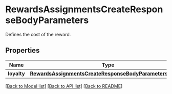 # RewardsAssignmentsCreateResponseBodyParameters

Defines the cost of the reward.

## Properties
Name | Type | Description | Notes
------------ | ------------- | ------------- | -------------
**loyalty** | [**RewardsAssignmentsCreateResponseBodyParametersLoyalty**](RewardsAssignmentsCreateResponseBodyParametersLoyalty.md) |  | [optional] 

[[Back to Model list]](../README.md#documentation-for-models) [[Back to API list]](../README.md#documentation-for-api-endpoints) [[Back to README]](../README.md)


